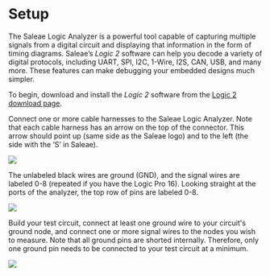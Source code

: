 # Setup

The Saleae Logic Analyzer is a powerful tool capable of capturing multiple signals from a digital circuit and displaying that information in the form of timing diagrams. Saleae’s _Logic 2_ software can help you decode a variety of digital protocols, including UART, SPI, I2C, 1-Wire, I2S, CAN, USB, and many more. These features can make debugging your embedded designs much simpler.

To begin, download and install the _Logic 2_ software from the [Logic 2 download page](https://www.saleae.com/downloads/).

Connect one or more cable harnesses to the Saleae Logic Analyzer. Note that each cable harness has an arrow on the top of the connector. This arrow should point up (same side as the Saleae logo) and to the left (the side with the ‘S’ in Saleae).

![](<../.gitbook/assets/saleae\_harness\_2 (1) (1) (1) (1) (1) (1).jpg>)

The unlabeled black wires are ground (GND), and the signal wires are labeled 0-8 (repeated if you have the Logic Pro 16). Looking straight at the ports of the analyzer, the top row of pins are labeled 0-8.

![](<../.gitbook/assets/saleae\_annotated\_pins (1).png>)

Build your test circuit, connect at least one ground wire to your circuit's ground node, and connect one or more signal wires to the nodes you wish to measure. Note that all ground pins are shorted internally. Therefore, only one ground pin needs to be connected to your test circuit at a minimum.

![](<../.gitbook/assets/saleae\_example\_circuit (1) (1) (1) (1) (1).jpg>)
